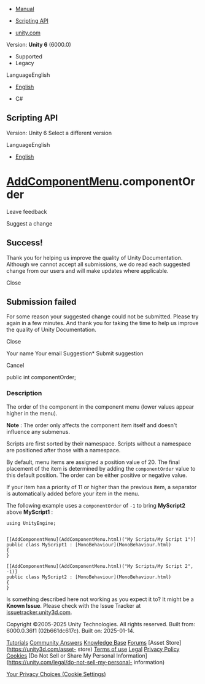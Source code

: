 [ ]()

  * [Manual](../Manual/index.html)
  * [Scripting API](../ScriptReference/index.html)

  * [unity.com](https://unity.com/)

Version: **Unity 6** (6000.0)

  * Supported
  * Legacy

LanguageEnglish

  * [English]()

  * C#

[ ](https://docs.unity3d.com)

## Scripting API

Version: Unity 6 Select a different version

LanguageEnglish

  * [English]()

#  [AddComponentMenu](AddComponentMenu.html).componentOrder

Leave feedback

Suggest a change

## Success!

Thank you for helping us improve the quality of Unity Documentation. Although
we cannot accept all submissions, we do read each suggested change from our
users and will make updates where applicable.

Close

## Submission failed

For some reason your suggested change could not be submitted. Please <a>try
again</a> in a few minutes. And thank you for taking the time to help us
improve the quality of Unity Documentation.

Close

Your name Your email Suggestion* Submit suggestion

Cancel

[ ]()

public int componentOrder;

### Description

The order of the component in the component menu (lower values appear higher
in the menu).

**Note** : The order only affects the component item itself and doesn't
influence any submenus.  
  
Scripts are first sorted by their namespace. Scripts without a namespace are
positioned after those with a namespace.  
  
By default, menu items are assigned a position value of 20. The final
placement of the item is determined by adding the `componentOrder` value to
this default position. The order can be either positive or negative value.  
  
If your item has a priority of 11 or higher than the previous item, a
separator is automatically added before your item in the menu.  
  
The following example uses a `componentOrder` of `-1` to bring **MyScript2**
above **MyScript1** :

    
    
    using UnityEngine;  
      
    
    [[AddComponentMenu](AddComponentMenu.html)("My Scripts/My Script 1")]
    public class MyScript1 : [MonoBehaviour](MonoBehaviour.html)
    {
    }  
      
    [[AddComponentMenu](AddComponentMenu.html)("My Scripts/My Script 2", -1)]
    public class MyScript2 : [MonoBehaviour](MonoBehaviour.html)
    {
    }
    

Is something described here not working as you expect it to? It might be a
**Known Issue**. Please check with the Issue Tracker at
[issuetracker.unity3d.com](https://issuetracker.unity3d.com).

Copyright ©2005-2025 Unity Technologies. All rights reserved. Built from:
6000.0.36f1 (02b661dc617c). Built on: 2025-01-14.

[Tutorials](https://unity3d.com/learn) [Community
Answers](https://answers.unity3d.com) [Knowledge
Base](https://support.unity3d.com/hc/en-us)
[Forums](https://forum.unity3d.com) [Asset Store](https://unity3d.com/asset-
store) [Terms of use](https://docs.unity3d.com/Manual/TermsOfUse.html)
[Legal](https://unity.com/legal) [Privacy
Policy](https://unity.com/legal/privacy-policy)
[Cookies](https://unity.com/legal/cookie-policy) [Do Not Sell or Share My
Personal Information](https://unity.com/legal/do-not-sell-my-personal-
information)

[Your Privacy Choices (Cookie Settings)](javascript:void\(0\);)

